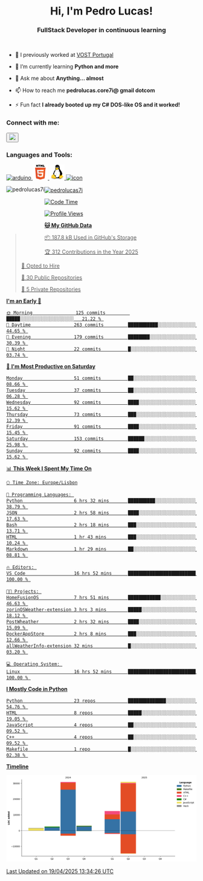 <h1 align="center">Hi, I'm Pedro Lucas!</h1>
<h3 align="center">FullStack Developer in continuous learning</h3>
<br>

- 🔭 I previously worked at [VOST Portugal](https://github.com/vostpt) 

- 🌱 I’m currently learning **Python and more**

- 💬 Ask me about **Anything... almost**

- 📫 How to reach me **pedrolucas.core7i@ gmail dotcom**

- ⚡ Fun fact **I already booted up my C# DOS-like OS and it worked!**

<h3 align="left">Connect with me:</h3>
<p align="left">
    <div display="flex">
        <a href="https://bsky.app/profile/pedrolucas7i.bsky.social">
            <button>
                <img width=60px src="https://upload.wikimedia.org/wikipedia/commons/7/7a/Bluesky_Logo.svg">
            </button>
        </a>
    </div>
</p>
<h3 align="left">Languages and Tools:</h3>
<p align="left"> <a href="https://www.arduino.cc/" target="_blank" rel="noreferrer"> <img src="https://cdn.worldvectorlogo.com/logos/arduino-1.svg" alt="arduino" width="40" height="40"/> </a> <a href="https://www.w3.org/html/" target="_blank" rel="noreferrer"> <img src="https://raw.githubusercontent.com/devicons/devicon/master/icons/html5/html5-original-wordmark.svg" alt="html5" width="40" height="40"/> </a> <a href="https://www.linux.org/" target="_blank" rel="noreferrer"> <img src="https://raw.githubusercontent.com/devicons/devicon/master/icons/linux/linux-original.svg" alt="linux" width="40" height="40"/> </a> <a href="https://www.python.org" target="_blank" rel="noreferrer"> <img src="https://techstack-generator.vercel.app/python-icon.svg" alt="icon" width="40" height="40" />

<p><img align="left" height="194px" src="https://github-readme-stats.vercel.app/api/top-langs?username=pedrolucas7i&show_icons=true&theme=tokyonight&locale=en&layout=compact" alt="pedrolucas7i" /></p><img height="194px" align="center" src="https://github-readme-stats.vercel.app/api?username=pedrolucas7i&show_icons=true&theme=tokyonight&locale=en" alt="pedrolucas7i" />

<!--START_SECTION:waka-->
![Code Time](http://img.shields.io/badge/Code%20Time-113%20hrs%2054%20mins-blue)

![Profile Views](http://img.shields.io/badge/Profile%20Views-15-blue)

**🐱 My GitHub Data** 

> 📦 187.8 kB Used in GitHub's Storage 
 > 
> 🏆 312 Contributions in the Year 2025
 > 
> 💼 Opted to Hire
 > 
> 📜 30 Public Repositories 
 > 
> 🔑 5 Private Repositories 
 > 
**I'm an Early 🐤** 

```text
🌞 Morning                125 commits         █████░░░░░░░░░░░░░░░░░░░░   21.22 % 
🌆 Daytime                263 commits         ███████████░░░░░░░░░░░░░░   44.65 % 
🌃 Evening                179 commits         ████████░░░░░░░░░░░░░░░░░   30.39 % 
🌙 Night                  22 commits          █░░░░░░░░░░░░░░░░░░░░░░░░   03.74 % 
```
📅 **I'm Most Productive on Saturday** 

```text
Monday                   51 commits          ██░░░░░░░░░░░░░░░░░░░░░░░   08.66 % 
Tuesday                  37 commits          ██░░░░░░░░░░░░░░░░░░░░░░░   06.28 % 
Wednesday                92 commits          ████░░░░░░░░░░░░░░░░░░░░░   15.62 % 
Thursday                 73 commits          ███░░░░░░░░░░░░░░░░░░░░░░   12.39 % 
Friday                   91 commits          ████░░░░░░░░░░░░░░░░░░░░░   15.45 % 
Saturday                 153 commits         ██████░░░░░░░░░░░░░░░░░░░   25.98 % 
Sunday                   92 commits          ████░░░░░░░░░░░░░░░░░░░░░   15.62 % 
```


📊 **This Week I Spent My Time On** 

```text
🕑︎ Time Zone: Europe/Lisbon

💬 Programming Languages: 
Python                   6 hrs 32 mins       ██████████░░░░░░░░░░░░░░░   38.79 % 
JSON                     2 hrs 58 mins       ████░░░░░░░░░░░░░░░░░░░░░   17.63 % 
Bash                     2 hrs 18 mins       ███░░░░░░░░░░░░░░░░░░░░░░   13.71 % 
HTML                     1 hr 43 mins        ███░░░░░░░░░░░░░░░░░░░░░░   10.24 % 
Markdown                 1 hr 29 mins        ██░░░░░░░░░░░░░░░░░░░░░░░   08.81 % 

🔥 Editors: 
VS Code                  16 hrs 52 mins      █████████████████████████   100.00 % 

🐱‍💻 Projects: 
HomeFusionOS             7 hrs 51 mins       ████████████░░░░░░░░░░░░░   46.63 % 
zorinOSWeather-extension 3 hrs 3 mins        █████░░░░░░░░░░░░░░░░░░░░   18.12 % 
PostWheather             2 hrs 32 mins       ████░░░░░░░░░░░░░░░░░░░░░   15.09 % 
DockerAppStore           2 hrs 8 mins        ███░░░░░░░░░░░░░░░░░░░░░░   12.66 % 
allWeatherInfo-extension 32 mins             █░░░░░░░░░░░░░░░░░░░░░░░░   03.20 % 

💻 Operating System: 
Linux                    16 hrs 52 mins      █████████████████████████   100.00 % 
```

**I Mostly Code in Python** 

```text
Python                   23 repos            ██████████████░░░░░░░░░░░   54.76 % 
HTML                     8 repos             █████░░░░░░░░░░░░░░░░░░░░   19.05 % 
JavaScript               4 repos             ██░░░░░░░░░░░░░░░░░░░░░░░   09.52 % 
C++                      4 repos             ██░░░░░░░░░░░░░░░░░░░░░░░   09.52 % 
Makefile                 1 repo              █░░░░░░░░░░░░░░░░░░░░░░░░   02.38 % 
```



**Timeline**

![Lines of Code chart](https://raw.githubusercontent.com/pedrolucas7i/pedrolucas7i/main/assets/bar_graph.png)


 Last Updated on 19/04/2025 13:34:26 UTC
<!--END_SECTION:waka-->
